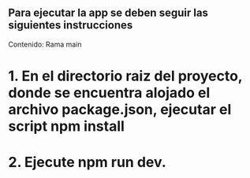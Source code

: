 ## Para ejecutar la app se deben seguir las siguientes instrucciones

Contenido: Rama main


# 1. En el directorio raiz del proyecto, donde se encuentra alojado el archivo package.json, ejecutar el script npm install
# 2. Ejecute npm run dev.

